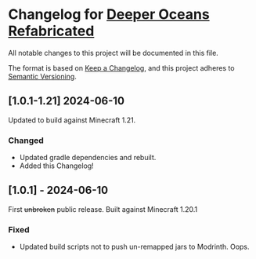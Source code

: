 # Changelog for [Deeper Oceans Refabricated](https://github.com/murphy-slaw/deeper_oceans_refabricated)


All notable changes to this project will be documented in this file.

The format is based on [Keep a Changelog](https://keepachangelog.com/en/1.1.0/),
and this project adheres to [Semantic Versioning](https://semver.org/spec/v2.0.0.html).

## [1.0.1-1.21] 2024-06-10

Updated to build against Minecraft 1.21.

### Changed

- Updated gradle dependencies and rebuilt.
- Added this Changelog!

## [1.0.1] - 2024-06-10

First ~~unbroken~~ public release. Built against Minecraft 1.20.1

### Fixed
- Updated build scripts not to push un-remapped jars to Modrinth. Oops.